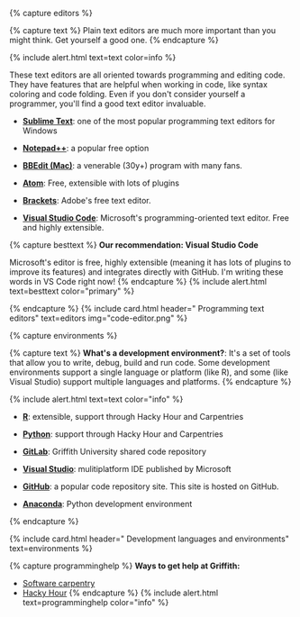 {% capture editors %}

{% capture text %}
Plain text editors are much more important than you might think. Get yourself a good one.
{% endcapture %}
    
{% include alert.html text=text color=info %}

These text editors are all oriented towards programming and editing code. They have features that are helpful when working in code, like syntax coloring and code folding. Even if you don't consider yourself a programmer, you'll find a good text editor invaluable.

- **[Sublime Text](https://www.sublimetext.com)**: one of the most popular programming text editors for Windows

- **[Notepad++](https://notepad-plus-plus.org/)**: a popular free option

- **[BBEdit (Mac)](https://www.barebones.com/products/bbedit/)**: a venerable (30y+) program with many fans.

- **[Atom](https://atom.io)**: Free, extensible with lots of plugins

- **[Brackets](http://brackets.io)**: Adobe's free text editor.

- **[Visual Studio Code](code.visualstudio.com)**: Microsoft's programming-oriented text editor. Free and highly extensible.

{% capture besttext %}
**Our recommendation: Visual Studio Code**

Microsoft's editor is free, highly extensible (meaning it has lots of plugins to improve its features) and integrates directly with GitHub. I'm writing these words in VS Code right now!
{% endcapture %}
{% include alert.html text=besttext color="primary" %}

{% endcapture %}
{% include card.html header="<i class='fas fa-superscript'></i> Programming text editors" text=editors img="code-editor.png" %}

{% capture environments %}

{% capture text %}
**What's a development environment?**: It's a set of tools that allow you to write, debug, build and run code. Some development environments support a single language  or platform (like R), and some (like Visual Studio) support multiple languages and platforms.
{% endcapture %}

{% include alert.html text=text color="info" %}

- **[R](https://www.r-project.org)**:  extensible, support through Hacky Hour and Carpentries

- **[Python](https://www.python.org)**: support through Hacky Hour and Carpentries

- **[GitLab](https://gitlab.rcs.griffith.edu.au)**: Griffith University shared code repository

- **[Visual Studio](https://visualstudio.microsoft.com)**: mulitiplatform IDE published by Microsoft

- **[GitHub](https://github.com)**: a popular code repository site. This site is hosted on GitHub.

- **[Anaconda](https://www.anaconda.com/distribution/)**: Python development environment

{% endcapture %}

{% include card.html header="<i class='fas fa-bug'></i> Development languages and environments" text=environments %}

{% capture programminghelp %}
**Ways to get help at Griffith:**
- [Software carpentry](https://hackyhourgriffith.wordpress.com/events/soft-carp/)
- [Hacky Hour](https://hackyhourgriffith.wordpress.com)
{% endcapture %}
{% include alert.html text=programminghelp color="info" %}